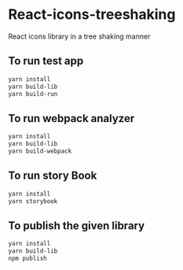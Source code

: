 # React-icons-treeshaking
React icons library in a tree shaking manner

## To run test app 
```bash
yarn install
yarn build-lib
yarn build-run
```

## To run webpack analyzer 
```bash
yarn install
yarn build-lib
yarn build-webpack
```

## To run story Book
```bash
yarn install
yarn storybook
```

## To publish the given library
```bash
yarn install
yarn build-lib
npm publish
```


